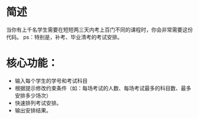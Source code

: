 # 简述
当你有上千名学生需要在短短两三天内考上百门不同的课程时，你会非常需要这份代码。
ps：特别是，补考、毕业清考的考试安排。

# 核心功能：
* 输入每个学生的学号和考试科目
* 根据提示修改约束条件（如：每场考试的人数、每场考试最多的科目数、最多安排多少场次）
* 快速排列考试安排。
* 输出安排结果。
